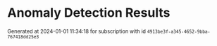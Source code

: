 # Anomaly Detection Results


<sup>Generated at 2024-01-01 11:34:18 for subscription with id `4913be3f-a345-4652-9bba-767418dd25e3`</sup>
